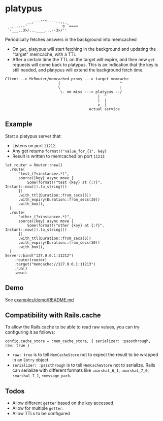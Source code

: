 # platypus

```
          __,---"""----..,,_
  _,...--'                o `====
 `-___..3>/...____...--3>/''
```

Periodically fetches answers in the background into memcached
* On `get`, platypus will start fetching in the background and updating the "target" memcache, with a TTL
* After a certain time the TTL on the target will expire, and then new `get` requests will come back to platypus.
  This is an indication that the key is still needed, and platypus will extend the background fetch time.

```
Client --> McRouter/memcached-proxy ---> target memcache
                        |                           ^
                        \                           |
                         \- on miss ---> platypus --/
                                          |  ^
                                          |  |
                                          v  |
                                      actual service
```

## Example

Start a platypus server that:
* Listens on port `11212`.
* Any get returns `format!("value_for_{}", key)`
* Result is written to memcached on port `11213`

```
let router = Router::new()
  .route(
      "test_(?<instance>.*)",
      source(|key| async move {
          Some(format!("test {key} at {:?}", Instant::now()).to_string())
      })
      .with_ttl(Duration::from_secs(5))
      .with_expiry(Duration::from_secs(30))
      .with_box(),
  )
  .route(
      "other_(?<instance>.*)",
      source(|key| async move {
          Some(format!("other {key} at {:?}", Instant::now()).to_string())
      })
      .with_ttl(Duration::from_secs(5))
      .with_expiry(Duration::from_secs(30))
      .with_box(),
  )
Server::bind("127.0.0.1:11212")
    .router(router)
    .target("memcache://127.0.0.1:11213")
    .run()
    .await
```

## Demo

See [examples/demo/README.md](examples/demo/README.md)

## Compatibility with Rails.cache

To allow the Rails.cache to be able to read raw values, you can try configuring it as follows:

```
config.cache_store = :mem_cache_store, { serializer: :passthrough, raw: true }
```

* `raw: true` is to tell `MemCacheStore` not to expect the result to be wrapped in an `Entry` object.
* `serializer: :passthrough` is to tell `MemCacheStore` not to serialize. Rails can serialize with different
  formats like `:marshal_6_1`, `:marshal_7_0`, `:marshal_7_1`, `:message_pack`.

## Todos

* Allow different `getter` based on the key accessed.
* Allow for multiple `getter`.
* Allow TTLs to be configured
